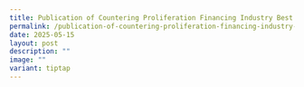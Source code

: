 ```yaml
---
title: Publication of Countering Proliferation Financing Industry Best Practice Paper
permalink: /publication-of-countering-proliferation-financing-industry-best-practice-paper/
date: 2025-05-15
layout: post
description: ""
image: ""
variant: tiptap
---
```

